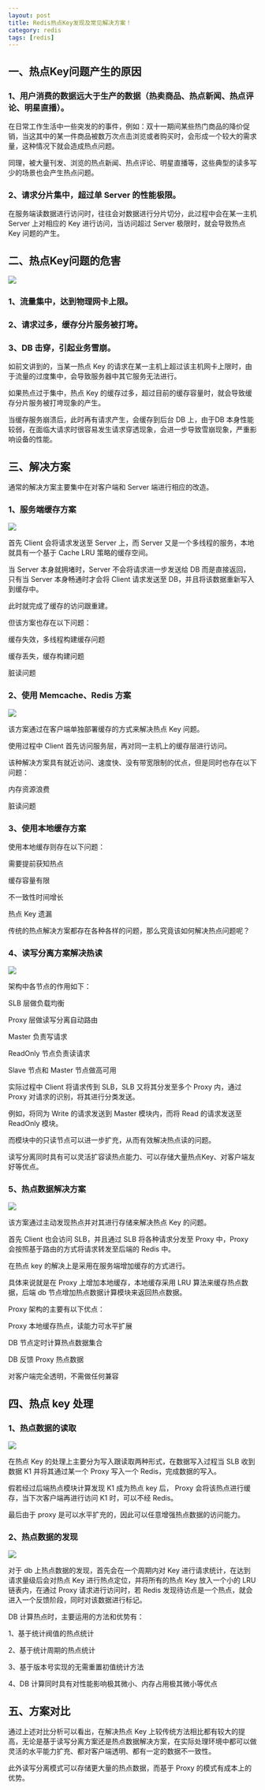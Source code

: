```yaml
---
layout: post
title: Redis热点Key发现及常见解决方案！
category: redis
tags: [redis]
---
```

## 一、热点Key问题产生的原因

### 1、用户消费的数据远大于生产的数据（热卖商品、热点新闻、热点评论、明星直播）。

在日常工作生活中一些突发的的事件，例如：双十一期间某些热门商品的降价促销，当这其中的某一件商品被数万次点击浏览或者购买时，会形成一个较大的需求量，这种情况下就会造成热点问题。

同理，被大量刊发、浏览的热点新闻、热点评论、明星直播等，这些典型的读多写少的场景也会产生热点问题。

### 2、请求分片集中，超过单 Server 的性能极限。

在服务端读数据进行访问时，往往会对数据进行分片切分，此过程中会在某一主机 Server 上对相应的 Key 进行访问，当访问超过 Server 极限时，就会导致热点 Key 问题的产生。

## 二、热点Key问题的危害

![](https://ziyekudeng.github.io/assets/images/2019/0125/redis-key/1.webp.jpg)

### 1、流量集中，达到物理网卡上限。

### 2、请求过多，缓存分片服务被打垮。

### 3、DB 击穿，引起业务雪崩。

如前文讲到的，当某一热点 Key 的请求在某一主机上超过该主机网卡上限时，由于流量的过度集中，会导致服务器中其它服务无法进行。

如果热点过于集中，热点 Key 的缓存过多，超过目前的缓存容量时，就会导致缓存分片服务被打垮现象的产生。

当缓存服务崩溃后，此时再有请求产生，会缓存到后台 DB 上，由于DB 本身性能较弱，在面临大请求时很容易发生请求穿透现象，会进一步导致雪崩现象，严重影响设备的性能。

## 三、解决方案

通常的解决方案主要集中在对客户端和 Server 端进行相应的改造。

### 1、服务端缓存方案

![](https://ziyekudeng.github.io/assets/images/2019/0125/redis-key/2.webp.jpg)

首先 Client 会将请求发送至 Server 上，而 Server 又是一个多线程的服务，本地就具有一个基于 Cache LRU 策略的缓存空间。

当 Server 本身就拥堵时，Server 不会将请求进一步发送给 DB 而是直接返回，只有当 Server 本身畅通时才会将 Client 请求发送至 DB，并且将该数据重新写入到缓存中。

此时就完成了缓存的访问跟重建。

但该方案也存在以下问题：

缓存失效，多线程构建缓存问题

缓存丢失，缓存构建问题

脏读问题

### 2、使用 Memcache、Redis 方案

![](https://ziyekudeng.github.io/assets/images/2019/0125/redis-key/3.webp.jpg)

该方案通过在客户端单独部署缓存的方式来解决热点 Key 问题。

使用过程中 Client 首先访问服务层，再对同一主机上的缓存层进行访问。

该种解决方案具有就近访问、速度快、没有带宽限制的优点，但是同时也存在以下问题：

内存资源浪费

脏读问题

### 3、使用本地缓存方案

使用本地缓存则存在以下问题：

需要提前获知热点

缓存容量有限

不一致性时间增长

热点 Key 遗漏

传统的热点解决方案都存在各种各样的问题，那么究竟该如何解决热点问题呢？

### 4、读写分离方案解决热读

![](https://ziyekudeng.github.io/assets/images/2019/0125/redis-key/4.webp.jpg)

架构中各节点的作用如下：

SLB 层做负载均衡

Proxy 层做读写分离自动路由

Master 负责写请求

ReadOnly 节点负责读请求

Slave 节点和 Master 节点做高可用

实际过程中 Client 将请求传到 SLB，SLB 又将其分发至多个 Proxy 内，通过 Proxy 对请求的识别，将其进行分类发送。

例如，将同为 Write 的请求发送到 Master 模块内，而将 Read 的请求发送至 ReadOnly 模块。

而模块中的只读节点可以进一步扩充，从而有效解决热点读的问题。

读写分离同时具有可以灵活扩容读热点能力、可以存储大量热点Key、对客户端友好等优点。

### 5、热点数据解决方案

![](https://ziyekudeng.github.io/assets/images/2019/0125/redis-key/5.webp.jpg)

该方案通过主动发现热点并对其进行存储来解决热点 Key 的问题。

首先 Client 也会访问 SLB，并且通过 SLB 将各种请求分发至 Proxy 中，Proxy 会按照基于路由的方式将请求转发至后端的 Redis 中。

在热点 key 的解决上是采用在服务端增加缓存的方式进行。

具体来说就是在 Proxy 上增加本地缓存，本地缓存采用 LRU 算法来缓存热点数据，后端 db 节点增加热点数据计算模块来返回热点数据。

Proxy 架构的主要有以下优点：

Proxy 本地缓存热点，读能力可水平扩展

DB 节点定时计算热点数据集合

DB 反馈 Proxy 热点数据

对客户端完全透明，不需做任何兼容

## 四、热点 key 处理

### 1、热点数据的读取

![](https://ziyekudeng.github.io/assets/images/2019/0125/redis-key/6.webp.jpg)

在热点 Key 的处理上主要分为写入跟读取两种形式，在数据写入过程当 SLB 收到数据 K1 并将其通过某一个 Proxy 写入一个 Redis，完成数据的写入。

假若经过后端热点模块计算发现 K1 成为热点 key 后， Proxy 会将该热点进行缓存，当下次客户端再进行访问 K1 时，可以不经 Redis。

最后由于 proxy 是可以水平扩充的，因此可以任意增强热点数据的访问能力。

### 2、热点数据的发现

![](https://ziyekudeng.github.io/assets/images/2019/0125/redis-key/7.webp.jpg)

对于 db 上热点数据的发现，首先会在一个周期内对 Key 进行请求统计，在达到请求量级后会对热点 Key 进行热点定位，并将所有的热点 Key 放入一个小的 LRU 链表内，在通过 Proxy 请求进行访问时，若 Redis 发现待访点是一个热点，就会进入一个反馈阶段，同时对该数据进行标记。

DB 计算热点时，主要运用的方法和优势有：

1、基于统计阀值的热点统计

2、基于统计周期的热点统计

3、基于版本号实现的无需重置初值统计方法

4、DB 计算同时具有对性能影响极其微小、内存占用极其微小等优点

## 五、方案对比

通过上述对比分析可以看出，在解决热点 Key 上较传统方法相比都有较大的提高，无论是基于读写分离方案还是热点数据解决方案，在实际处理环境中都可以做灵活的水平能力扩充、都对客户端透明、都有一定的数据不一致性。

此外读写分离模式可以存储更大量的热点数据，而基于 Proxy 的模式有成本上的优势。


